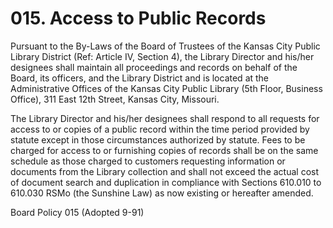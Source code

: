 # 015. Access to Public Records

Pursuant to the By-Laws of the Board of Trustees of the Kansas City Public Library District (Ref: Article IV, Section 4), the Library Director and his/her designees shall maintain all proceedings and records on behalf of the Board, its officers, and the Library District and is located at the Administrative Offices of the Kansas City Public Library (5th Floor, Business Office), 311 East 12th Street, Kansas City, Missouri.

The Library Director and his/her designees shall respond to all requests for access to or copies of a public record within the time period provided by statute except in those circumstances authorized by statute. Fees to be charged for access to or furnishing copies of records shall be on the same schedule as those charged to customers requesting information or documents from the Library collection and shall not exceed the actual cost of document search and duplication in compliance with Sections 610.010 to 610.030 RSMo (the Sunshine Law) as now existing or hereafter amended.

Board Policy 015 (Adopted 9-91)
